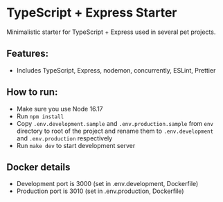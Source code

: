 # TypeScript + Express Starter

Minimalistic starter for TypeScript + Express used in several pet projects.

## Features:

- Includes TypeScript, Express, nodemon, concurrently, ESLint, Prettier

## How to run:

- Make sure you use Node 16.17
- Run `npm install`
- Copy `.env.development.sample` and `.env.production.sample` from `env` directory to root of the project and rename them to `.env.development` and `.env.production` respectively
- Run `make dev` to start development server

## Docker details

- Development port is 3000 (set in .env.development, Dockerfile)
- Production port is 3010 (set in .env.production, Dockerfile)
